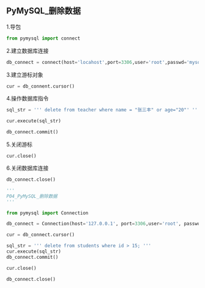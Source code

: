 ## PyMySQL_删除数据

1.导包

```python
from pymysql import connect
```

2.建立数据库连接

```python
db_connect = connect(host='locahost',port=3306,user='root',passwd='mysql',database='python',charset='utf8')
```

3.建立游标对象

```python
cur = db_connent.cursor()
```

4.操作数据库指令

```python
sql_str = ''' delete from teacher where name = "张三丰" or age="20"' '''

cur.execute(sql_str)

db_connect.commit()
```

5.关闭游标

```pytho
cur.close()
```

6.关闭数据库连接

```python
db_connect.close()
```



```python
'''
P04_PyMySQL_删除数据
'''

from pymysql import Connection

db_connect = Connection(host='127.0.0.1', port=3306,user='root', password='123123', database='Python_db',charset='utf8')

cur = db_connect.cursor()

sql_str = ''' delete from students where id > 15; '''
cur.execute(sql_str)
db_connect.commit()

cur.close()

db_connect.close()
```